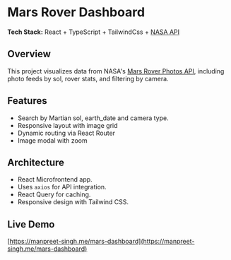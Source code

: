 # Mars Rover Dashboard

**Tech Stack:** React + TypeScript + TailwindCss + [NASA API](https://api.nasa.gov/)

## Overview

This project visualizes data from NASA's [Mars Rover Photos API](https://api.nasa.gov/#MarsPhotos), including photo feeds by sol, rover stats, and filtering by camera.

## Features

- Search by Martian sol, earth_date and camera type.
- Responsive layout with image grid
- Dynamic routing via React Router
- Image modal with zoom

## Architecture

- React Microfrontend app.
- Uses `axios` for API integration.
- React Query for caching.
- Responsive design with Tailwind CSS.

## Live Demo

[https://manpreet-singh.me/mars-dashboard](https://manpreet-singh.me/mars-dashboard)

